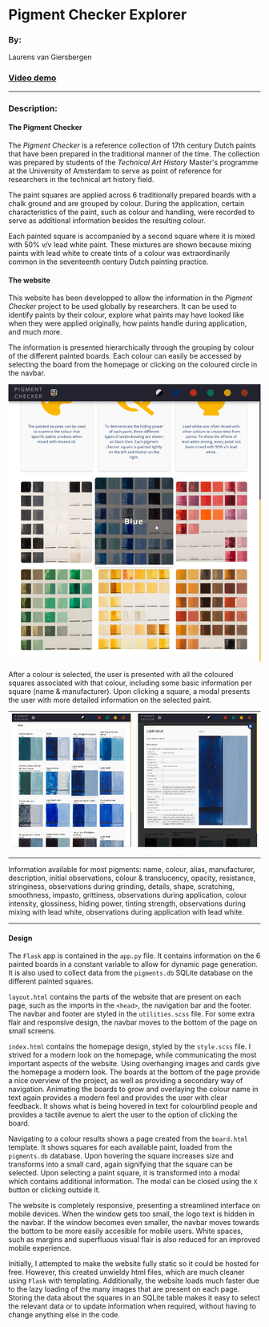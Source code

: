 # Pigment Checker Explorer

### By: 
Laurens van Giersbergen

### [Video demo](https://youtu.be/Mb2XnOOAni8)

---

### Description:

#### The Pigment Checker
The _Pigment Checker_ is a reference collection of 17th century Dutch paints that have been prepared in the traditional manner of the time. The collection was prepared by students of the _Technical Art History_ Master's programme at the University of Amsterdam to serve as point of reference for researchers in the technical art history field.

The paint squares are applied across 6 traditionally prepared boards with a chalk ground and are grouped by colour. During the application, certain characteristics of the paint, such as colour and handling, were recorded to serve as additional information besides the resulting colour.

Each painted square is accompanied by a second square where it is mixed with 50% v/v lead white paint. These mixtures are shown because mixing paints with lead white to create tints of a colour was extraordinarily common in the seventeenth century Dutch painting practice.

#### The website
This website has been developped to allow the information in the _Pigment Checker_ project to be used globally by researchers. It can be used to identify paints by their colour, explore what paints may have looked like when they were applied originally, how paints handle during application, and much more. 

The information is presented hierarchically through the grouping by colour of the different painted boards. Each colour can easily be accessed by selecting the board from the homepage or clicking on the coloured circle in the navbar.

![Homepage](homepage.jpg)

After a colour is selected, the user is presented with all the coloured squares associated with that colour, including some basic information per square (name & manufacturer). Upon clicking a square, a modal presents the user with more detailed information on the selected paint.

| ![Blue page](blue_page.jpg) | ![Information for lapis lazuli](lapis.jpg) |
|-|-|

---

Information available for most pigments: name, colour, alias, manufacturer, description, initial observations, colour & translucency, opacity, resistance, stringiness, observations during grinding, details, shape, scratching, smoothness, impasto, grittiness, observations during application, colour intensity, glossiness, hiding power, tinting strength, observations during mixing with lead white, observations during application with lead white.

---

#### Design
The `Flask` app is contained in the `app.py` file. It contains information on the 6 painted boards in a constant variable to allow for dynamic page generation. It is also used to collect data from the `pigments.db` SQLite database on the different painted squares.

`layout.html` contains the parts of the website that are present on each page, such as the imports in the `<head>`, the navigation bar and the footer. The navbar and footer are styled in the `utilities.scss` file. For some extra flair and responsive design, the navbar moves to the bottom of the page on small screens.

`index.html` contains the homepage design, styled by the `style.scss` file. I strived for a modern look on the homepage, while communicating the most important aspects of the website. Using overhanging images and cards give the homepage a modern look. The boards at the bottom of the page provide a nice overview of the project, as well as providing a secondary way of navigation. Animating the boards to grow and overlaying the colour name in text again provides a modern feel and provides the user with clear feedback. It shows what is being hovered in text for colourblind people and provides a tactile avenue to alert the user to the option of clicking the board.

Navigating to a colour results shows a page created from the `board.html` template. It shows squares for each available paint, loaded from the `pigments.db` database. Upon hovering the square increases size and transforms into a small card, again signifying that the square can be selected. Upon selecting a paint square, it is transformed into a modal which contains additional information. The modal can be closed using the `X` button or clicking outside it.

The website is completely responsive, presenting a streamlined interface on mobile devices. When the window gets too small, the logo text is hidden in the navbar. If the window becomes even smaller, the navbar moves towards the bottom to be more easily accesible for mobile users. White spaces, such as margins and superfluous visual flair is also reduced for an improved mobile experience. 

Initially, I attempted to make the website fully static so it could be hosted for free. However, this created unwieldy html files, which are much cleaner using `Flask` with templating. Additionally, the website loads much faster due to the lazy loading of the many images that are present on each page. Storing the data about the squares in an SQLite table makes it easy to select the relevant data or to update information when required, without having to change anything else in the code.